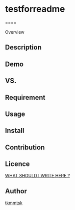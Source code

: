 # testforreadme
====

Overview

## Description

## Demo

## VS. 

## Requirement

## Usage

## Install

## Contribution

## Licence

[WHAT SHOULD I WRITE HERE ?](https://github.com/tkmmtsk/)

## Author

[tkmmtsk](https://github.com/tkmmtsk)
